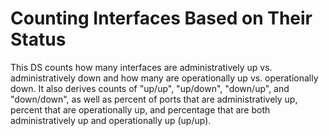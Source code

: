 # Counting Interfaces Based on Their Status

This DS counts how many interfaces are administratively up vs. administratively down and how many are operationally up vs. operationally down. It also derives counts of "up/up", "up/down", "down/up", and "down/down", as well as percent of ports that are administratively up, percent that are operationally up, and percentage that are both administratively up and operationally up (up/up).
